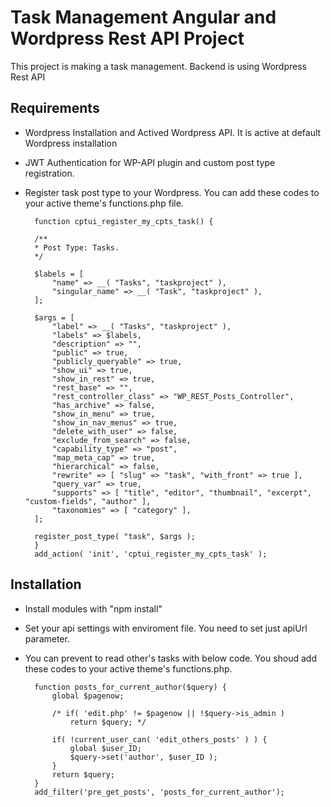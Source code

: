 # Task Management Angular and Wordpress Rest API Project
This project is making a task management. Backend is using Wordpress Rest API

## Requirements
- Wordpress Installation and Actived Wordpress API. It is active at default Wordpress installation

- JWT Authentication for WP-API plugin and custom post type registration.

- Register task post type to your Wordpress. You can add these codes to your active theme's functions.php file.

        function cptui_register_my_cpts_task() {

        /**
        * Post Type: Tasks.
        */

        $labels = [
            "name" => __( "Tasks", "taskproject" ),
            "singular_name" => __( "Task", "taskproject" ),
        ];

        $args = [
            "label" => __( "Tasks", "taskproject" ),
            "labels" => $labels,
            "description" => "",
            "public" => true,
            "publicly_queryable" => true,
            "show_ui" => true,
            "show_in_rest" => true,
            "rest_base" => "",
            "rest_controller_class" => "WP_REST_Posts_Controller",
            "has_archive" => false,
            "show_in_menu" => true,
            "show_in_nav_menus" => true,
            "delete_with_user" => false,
            "exclude_from_search" => false,
            "capability_type" => "post",
            "map_meta_cap" => true,
            "hierarchical" => false,
            "rewrite" => [ "slug" => "task", "with_front" => true ],
            "query_var" => true,
            "supports" => [ "title", "editor", "thumbnail", "excerpt", "custom-fields", "author" ],
            "taxonomies" => [ "category" ],
        ];

        register_post_type( "task", $args );
        }
        add_action( 'init', 'cptui_register_my_cpts_task' );

## Installation

- Install modules with "npm install"
- Set your api settings with enviroment file. You need to set just apiUrl parameter.
- You can prevent to read other's tasks with below code. You shoud add these codes to your active theme's functions.php.

        function posts_for_current_author($query) {
            global $pagenow;
        
            /* if( 'edit.php' != $pagenow || !$query->is_admin )
                return $query; */
        
            if( !current_user_can( 'edit_others_posts' ) ) {
                global $user_ID;
                $query->set('author', $user_ID );
            }
            return $query;
        }
        add_filter('pre_get_posts', 'posts_for_current_author');
